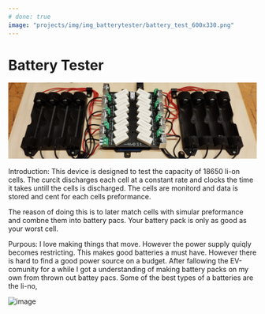 ```yaml
---
# done: true
image: "projects/img/img_batterytester/battery_test_600x330.png"
---
```

# Battery Tester
![image 1](../img/img_batterytester/battery_test_1080x330.png)

Introduction: This device is designed to test the capacity of 18650 li-on cells. The curcit discharges each cell at a constant rate and clocks the time it takes untill the cells is discharged. The cells are monitord and data is stored and cent for each cells preformance. 

The reason of doing this is to later match cells with simular preformance and combne them into battery pacs. Your battery pack is only as good as your worst cell. 

Purpous:
I love making things that move. However the power supply quiqly becomes restricting. This makes good batteries a must have. However there is hard to find a good power source on a budget. After fallowing the EV-comunity for a while I got a understanding of making battery packs on my own from thrown out battey pacs. Some of the best types of a batteries are the li-no,


![image](../img/img_batterytester/battery_tester_600x330.png)